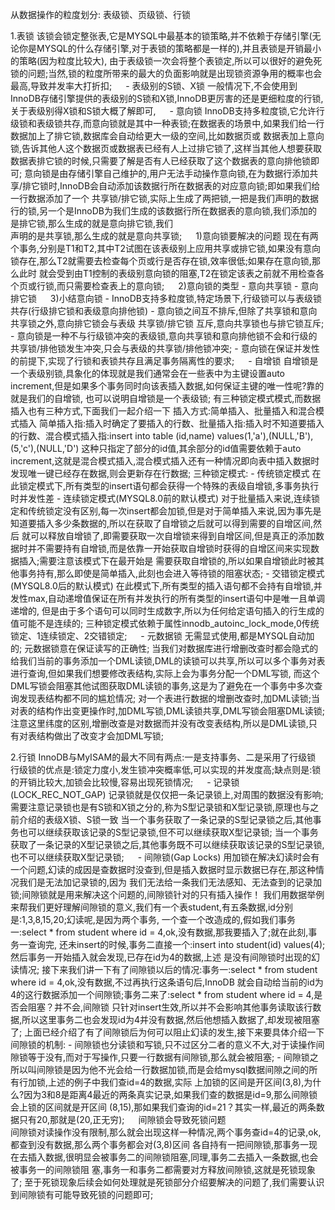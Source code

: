 从数据操作的粒度划分: 表级锁、页级锁、行锁

1.表锁
    该锁会锁定整张表,它是MYSQL中最基本的锁策略,并不依赖于存储引擎(无论你是MYSQL的什么存储引擎,对于表锁的策略都是一样的),并且表锁是开销最小的策略(因为粒度比较大),
  由于表级锁一次会将整个表锁定,所以可以很好的避免死锁的问题;当然,锁的粒度所带来的最大的负面影响就是出现锁资源争用的概率也会最高,导致并发率大打折扣;
　
    - 表级别的S锁、X锁
        一般情况下,不会使用到InnoDB存储引擎提供的表级别的S锁和X锁,InnoDB更厉害的还是更细粒度的行锁,关于表级别得X锁和S锁大概了解即可,[](/pdf/第15章_锁.pdf)
　
    - 意向锁
        InnoDB支持多粒度锁,它允许行级锁和表级锁共存,而意向锁就是其中一种表锁;在数据表的场景中,如果我们给一行数据加上了排它锁,数据库会自动给更大一级的空间,比如数据页或
      数据表加上意向锁,告诉其他人这个数据页或数据表已经有人上过排它锁了,这样当其他人想要获取数据表排它锁的时候,只需要了解是否有人已经获取了这个数据表的意向排他锁即可;
        意向锁是由存储引擎自己维护的,用户无法手动操作意向锁,在为数据行添加共享/排它锁时,InnoDB会自动添加该数据行所在数据表的对应意向锁;即如果我们给一行数据添加了一个
      共享锁/排它锁,实际上生成了两把锁,一把是我们声明的数据行的锁,另一个是InnoDB为我们生成的该数据行所在数据表的意向锁,我们添加的是排它锁,那么生成的就是意向排它锁,我们  
      声明的是共享锁,那么生成的就是意向共享锁;
　
      1)意向锁要解决的问题 
        现在有两个事务,分别是T1和T2,其中T2试图在该表级别上应用共享或排它锁,如果没有意向锁存在,那么T2就需要去检查每个页或行是否存在锁,效率很低;如果存在意向锁,那么此时
      就会受到由T1控制的表级别意向锁的阻塞,T2在锁定该表之前就不用检查各个页或行锁,而只需要检查表上的意向锁;
　
      2)意向锁的类型
         - 意向共享锁
         - 意向排它锁
　
      3)小结意向锁
         - InnoDB支持多粒度锁,特定场景下,行级锁可以与表级锁共存(行级排它锁和表级意向排他锁)
         - 意向锁之间互不排斥,但除了共享锁和意向共享锁之外,意向排它锁会与表级 共享锁/排它锁 互斥,意向共享锁也与排它锁互斥;
         - 意向锁是一种不与行级锁冲突的表级锁,意向共享锁和意向排他锁不会和行级的共享锁/排他锁发生冲突,只会与表级的共享锁/排他锁冲突;
         - 意向锁在保证并发性的前提下,实现了行锁和表锁共存且满足事务隔离性的要求;
　
    - 自增锁
        自增锁是一个表级别锁,具象化的体现就是我们通常会在一些表中为主键设置auto increment,但是如果多个事务同时向该表插入数据,如何保证主键的唯一性呢?靠的就是我们的自增锁,
      也可以说明自增锁是一个表级锁;
        有三种锁定模式模式,而数据插入也有三种方式,下面我们一起介绍一下
        插入方式:简单插入、批量插入和混合模式插入
        简单插入指:插入时确定了要插入的行数、批量插入指:插入时不知道要插入的行数、混合模式插入指:insert into table (id,name) values(1,'a'),(NULL,'B'),(5,'c'),(NULL,'D')
      这种只指定了部分的id值,其余部分的id值需要依赖于auto increment,这就是混合模式插入,混合模式插入还有一种情况即向表中插入数据时发现唯一键已经存在数据,则会更新存在行数据;
        三种锁定模式:
         - 传统锁定模式
            在此锁定模式下,所有类型的insert语句都会获得一个特殊的表级自增锁,多事务执行时并发性差
         - 连续锁定模式(MYSQL8.0前的默认模式)
            对于批量插入来说,连续锁定和传统锁定没有区别,每一次insert都会加锁,但是对于简单插入来说,因为事先是知道要插入多少条数据的,所以在获取了自增锁之后就可以得到需要的自增区间,然后
         就可以释放自增锁了,即需要获取一次自增锁来得到自增区间,但是真正的添加数据时并不需要持有自增锁,而是依靠一开始获取自增锁时获得的自增区间来实现数据插入;需要注意该模式下在最开始是
         需要获取自增锁的,所以如果自增锁此时被其他事务持有,那么即使是简单插入,此刻也会进入等待锁的阻塞状态;
         - 交错锁定模式(MYSQL8.0后的默认模式)
            在此模式下,所有类型的插入语句都不会持有自增锁,并发性max,自动递增值保证在所有并发执行的所有类型的insert语句中是唯一且单调递增的,
          但是由于多个语句可以同时生成数字,所以为任何给定语句插入的行生成的值可能不是连续的;
        三种锁定模式依赖于属性innodb_autoinc_lock_mode,0传统锁定、1连续锁定、2交错锁定;
　
    - 元数据锁
        无需显式使用,都是MYSQL自动加的;
        元数据锁意在保证读写的正确性;
        当我们对数据库进行增删改查时都会隐式的给我们当前的事务添加一个DML读锁,DML的读锁可以共享,所以可以多个事务对表进行查询,但如果我们想要修改表结构,实际上会为事务分配一个DML写锁,
      而这个DML写锁会阻塞其他试图获取DML读锁的事务,这是为了避免在一个事务中多次查询发现表结构都不同的尴尬情况;
        对一个表进行数据的增删改查时,加DML读锁;当对表的结构作出变更操作时,加DML写锁,DML读锁共享,DML写锁会阻塞DML读锁;
        注意这里纬度的区别,增删改查是对数据而并没有改变表结构,所以是DML读锁,只有对表结构做出了改变才会加DML写锁;

2.行锁
    InnoDB与MyISAM的最大不同有两点:一是支持事务、二是采用了行级锁
    行级锁的优点是:锁定力度小,发生锁冲突概率低,可以实现的并发度高;缺点则是:锁的开销比较大,加锁会比较慢,容易出现死锁情况;
    　
    - 记录锁(LOCK_REC_NOT_GAP)
        记录锁就是仅仅把一条记录锁上,对周围的数据没有影响;
        需要注意记录锁也是有S锁和X锁之分的,称为S型记录锁和X型记录锁,原理也与之前介绍的表级X锁、S锁一致
          当一个事务获取了一条记录的S型记录锁之后,其他事务也可以继续获取该记录的S型记录锁,但不可以继续获取X型记录锁;
          当一个事务获取了一条记录的X型记录锁之后,其他事务既不可以继续获取该记录的S型记录锁,也不可以继续获取X型记录锁;
　
    - 间隙锁(Gap Locks)
        用加锁在解决幻读时会有一个问题,幻读的成因是查数据时没查到,但是插入数据时显示数据已存在,那这种情况我们是无法加记录锁的,因为
      我们无法给一条我们无法感知、无法查到的记录加锁;间隙锁就是用来解决这个问题的,间隙锁针对的只有插入操作！
        我们用数据举例来帮我们更好理解间隙锁的意义,我们有一个表student,有五条数据,id分别是:1,3,8,15,20;幻读呢,是因为两个事务,
      一个查一个改造成的,假如我们事务一:select * from student where id = 4,ok,没有数据,那我要插入了;就在此刻,事务一查询完,
      还未insert的时候,事务二直接一个:insert into student(id) values(4);然后事务一开始插入就会发现,已存在id为4的数据,上述
      是没有间隙锁时出现的幻读情况;
        接下来我们讲一下有了间隙锁以后的情况:事务一:select * from student where id = 4,ok,没有数据,不过再执行这条语句后,InnoDB
      就会自动给当前的id为4的这行数据添加一个间隙锁;事务二来了:select * from student where id = 4,是否会阻塞？并不会,间隙锁
      只针对insert生效,所以并不会影响其他事务读取该行数据,所以这里事务二也会发现id为4并没有数据,然后他想插入数据了,却发现被阻塞了;
        上面已经介绍了有了间隙锁后为何可以阻止幻读的发生,接下来要具体介绍一下间隙锁的机制:
        - 间隙锁也分读锁和写锁,只不过区分二者的意义不大,对于读操作间隙锁等于没有,而对于写操作,只要一行数据有间隙锁,那么就会被阻塞;
        - 间隙锁之所以叫间隙锁是因为他不光会给一行数据加锁,而是会给mysql数据间隙之间的所有行加锁,上述的例子中我们查id=4的数据,实际
        上加锁的区间是开区间(3,8),为什么?因为3和8是距离4最近的两条真实记录,如果我们查的数据是id=9,那么间隙锁会上锁的区间就是开区间
        (8,15),那如果我们查询的id=21？其实一样,最近的两条数据只有20,那就是(20,正无穷);
　
        间隙锁会导致死锁问题      
            间隙锁对读操作没有限制,那么就会出现这样一种情况,两个事务查id=4的记录,ok,都查到没有数据,那么两个事务都会对(3,8)区间
          各自持有一把间隙锁,那事务一现在去插入数据,很明显会被事务二的间隙锁阻塞,同理,事务二去插入一条数据,也会被事务一的间隙锁阻
          塞,事务一和事务二都需要对方释放间隙锁,这就是死锁现象了;
            至于死锁现象后续会如何处理就是死锁部分介绍要解决的问题了,我们需要认识到间隙锁有可能导致死锁的问题即可;









